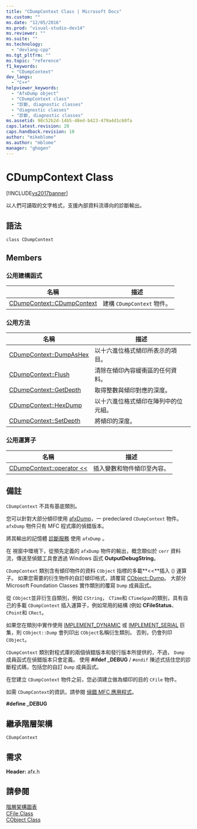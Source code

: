 ```yaml
---
title: "CDumpContext Class | Microsoft Docs"
ms.custom: ""
ms.date: "12/05/2016"
ms.prod: "visual-studio-dev14"
ms.reviewer: ""
ms.suite: ""
ms.technology: 
  - "devlang-cpp"
ms.tgt_pltfrm: ""
ms.topic: "reference"
f1_keywords: 
  - "CDumpContext"
dev_langs: 
  - "C++"
helpviewer_keywords: 
  - "AfxDump object"
  - "CDumpContext class"
  - "診斷, diagnostic classes"
  - "diagnostic classes"
  - "診斷, diagnostic classes"
ms.assetid: 98c52b2d-14b5-48ed-b423-479a4d1c60fa
caps.latest.revision: 20
caps.handback.revision: 10
author: "mikeblome"
ms.author: "mblome"
manager: "ghogen"
---
```

# CDumpContext Class
[!INCLUDE[vs2017banner](../../assembler/inline/includes/vs2017banner.md)]

以人們可讀取的文字格式，支援內部資料流導向的診斷輸出。  
  
## 語法  
  
```  
class CDumpContext  
```  
  
## Members  
  
### 公用建構函式  
  
|名稱|描述|  
|--------|--------|  
|[CDumpContext::CDumpContext](../Topic/CDumpContext::CDumpContext.md)|建構 `CDumpContext` 物件。|  
  
### 公用方法  
  
|名稱|描述|  
|--------|--------|  
|[CDumpContext::DumpAsHex](../Topic/CDumpContext::DumpAsHex.md)|以十六進位格式傾印所表示的項目。|  
|[CDumpContext::Flush](../Topic/CDumpContext::Flush.md)|清除在傾印內容緩衝區的任何資料。|  
|[CDumpContext::GetDepth](../Topic/CDumpContext::GetDepth.md)|取得整數與傾印對應的深度。|  
|[CDumpContext::HexDump](../Topic/CDumpContext::HexDump.md)|以十六進位格式傾印在陣列中的位元組。|  
|[CDumpContext::SetDepth](../Topic/CDumpContext::SetDepth.md)|將傾印的深度。|  
  
### 公用運算子  
  
|名稱|描述|  
|--------|--------|  
|[CDumpContext::operator \<\<](../Topic/CDumpContext::operator%20%3C%3C.md)|插入變數和物件傾印至內容。|  
  
## 備註  
 `CDumpContext` 不具有基底類別。  
  
 您可以針對大部分傾印使用 [afxDump](../Topic/afxDump%20\(CDumpContext%20in%20MFC\).md)，一 predeclared `CDumpContext` 物件。  `afxDump` 物件只有 MFC 程式庫的偵錯版本。  
  
 將其輸出的記憶體 [診斷服務](../../mfc/reference/diagnostic-services.md) 使用 `afxDump` 。  
  
 在  視窗中環境下，從預先定義的 `afxDump` 物件的輸出，概念類似於 `cerr` 資料流，傳送至偵錯工具會透過 Windows 函式 **OutputDebugString**。  
  
 `CDumpContext` 類別含有傾印物件的資料 `CObject` 指標的多載**\<\<**插入 \(\) 運算子。  如果您需要的衍生物件的自訂傾印格式，請覆寫 [CObject::Dump](../Topic/CObject::Dump.md)。  大部分 Microsoft Foundation Classes 實作類別的覆寫 `Dump` 成員函式。  
  
 從 `CObject`並非衍生自類別，例如 `CString`， `CTime`和 `CTimeSpan`的類別，具有自己的多載 `CDumpContext` 插入運算子，例如常用的結構 \(例如 **CFileStatus**、 `CPoint`和 `CRect`。  
  
 如果您在類別中實作使用 [IMPLEMENT\_DYNAMIC](../Topic/IMPLEMENT_DYNAMIC.md) 或 [IMPLEMENT\_SERIAL](../Topic/IMPLEMENT_SERIAL.md) 巨集，則 `CObject::Dump` 會列印出 `CObject`名稱衍生類別。  否則，仍會列印 `CObject`。  
  
 `CDumpContext` 類別對程式庫的兩個偵錯版本和發行版本所提供的，不過， `Dump` 成員函式在偵錯版本只會定義。  使用 **\#ifdef \_DEBUG** \/ `#endif` 陳述式括住您的診斷程式碼，包括您的自訂 `Dump` 成員函式。  
  
 在您建立 `CDumpContext` 物件之前，您必須建立做為傾印的目的 `CFile` 物件。  
  
 如需 `CDumpContext`的資訊，請參閱 [偵錯 MFC 應用程式](../Topic/MFC%20Debugging%20Techniques.md)。  
  
 **\#define \_DEBUG**  
  
## 繼承階層架構  
 `CDumpContext`  
  
## 需求  
 **Header:** afx.h  
  
## 請參閱  
 [階層架構圖表](../../mfc/hierarchy-chart.md)   
 [CFile Class](../../mfc/reference/cfile-class.md)   
 [CObject Class](../../mfc/reference/cobject-class.md)